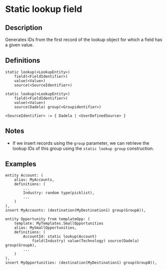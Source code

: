 # Static lookup field

## Description

Generates IDs from the first record of the lookup object for which a field has a given value.

## Definitions

~~~
static lookup(<LookupEntity>)
	field(<FieldIdentifier>)
	value(<Value>)
	source(<SourceIdentifier>)

static lookup(<LookupEntity>)
	field(<FieldIdentifier>)
	value(<Value>)
	source(Dadela) group(<Groupidentifier>)
	
<SourceIdentifier> := { Dadela | <UserDefinedSource> }
~~~

## Notes

* If we insert records using the `group` parameter, we can retrieve the lookup IDs of this group
using the `static lookup group` construction.

## Examples

~~~
entity Account: (
	alias: MyAccounts,
    definitions: (
    	...
    	Industry: random type(picklist),
    	...
    )
),
insert MyAccounts: (destination(MyDestination1) group(GroupA)),

entity Opportunity from templateOpp: (
	template: MyTemplates.SmallOpportunities 
	alias: MySmallOpportunities,
    definitions: (
        AccountId: static lookup(Account)
        	field(Industry) value(Technology) source(Dadela) group(GroupA),
        ...
    )
),
insert MyOpportunities: (destination(MyDestination1) group(GroupB)),
~~~